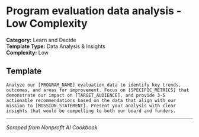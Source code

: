 # Program evaluation data analysis - Low Complexity

**Category:** Learn and Decide  
**Template Type:** Data Analysis & Insights  
**Complexity:** Low

## Template

```
Analyze our [PROGRAM_NAME] evaluation data to identify key trends, outcomes, and areas for improvement. Focus on [SPECIFIC_METRICS] that demonstrate our impact on [TARGET_AUDIENCE], and provide 3-5 actionable recommendations based on the data that align with our mission to [MISSION_STATEMENT]. Present your analysis with clear insights that would be compelling to both our board and funders.
```

---
*Scraped from Nonprofit AI Cookbook*
